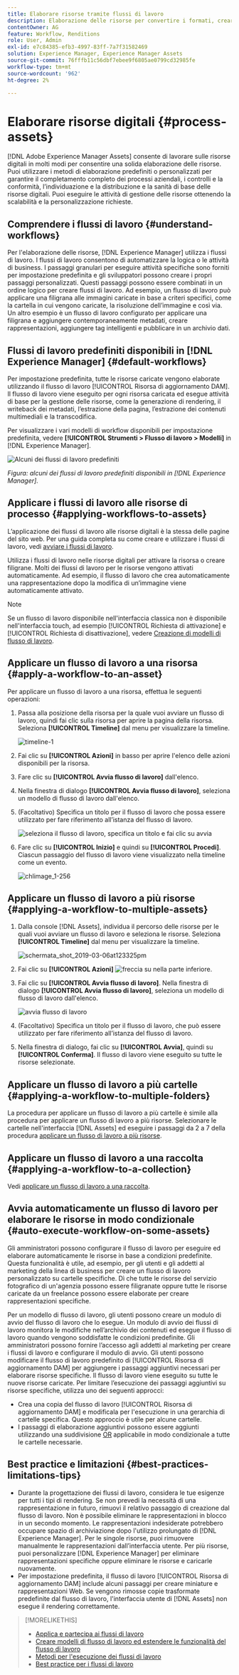 ```yaml
---
title: Elaborare risorse tramite flussi di lavoro
description: Elaborazione delle risorse per convertire i formati, creare rappresentazioni, gestire le risorse, convalidarle ed eseguire i flussi di lavoro.
contentOwner: AG
feature: Workflow, Renditions
role: User, Admin
exl-id: e7c84385-efb3-4997-83ff-7a7f31582469
solution: Experience Manager, Experience Manager Assets
source-git-commit: 76fffb11c56dbf7ebee9f6805ae0799cd32985fe
workflow-type: tm+mt
source-wordcount: '962'
ht-degree: 2%

---
```


# Elaborare risorse digitali {#process-assets}

[!DNL Adobe Experience Manager Assets] consente di lavorare sulle risorse digitali in molti modi per consentire una solida elaborazione delle risorse. Puoi utilizzare i metodi di elaborazione predefiniti o personalizzati per garantire il completamento completo dei processi aziendali, i controlli e la conformità, l’individuazione e la distribuzione e la sanità di base delle risorse digitali. Puoi eseguire le attività di gestione delle risorse ottenendo la scalabilità e la personalizzazione richieste.

## Comprendere i flussi di lavoro {#understand-workflows}

Per l&#39;elaborazione delle risorse, [!DNL Experience Manager] utilizza i flussi di lavoro. I flussi di lavoro consentono di automatizzare la logica o le attività di business. I passaggi granulari per eseguire attività specifiche sono forniti per impostazione predefinita e gli sviluppatori possono creare i propri passaggi personalizzati. Questi passaggi possono essere combinati in un ordine logico per creare flussi di lavoro. Ad esempio, un flusso di lavoro può applicare una filigrana alle immagini caricate in base a criteri specifici, come la cartella in cui vengono caricate, la risoluzione dell’immagine e così via. Un altro esempio è un flusso di lavoro configurato per applicare una filigrana e aggiungere contemporaneamente metadati, creare rappresentazioni, aggiungere tag intelligenti e pubblicare in un archivio dati.

## Flussi di lavoro predefiniti disponibili in [!DNL Experience Manager] {#default-workflows}

Per impostazione predefinita, tutte le risorse caricate vengono elaborate utilizzando il flusso di lavoro [!UICONTROL Risorsa di aggiornamento DAM]. Il flusso di lavoro viene eseguito per ogni risorsa caricata ed esegue attività di base per la gestione delle risorse, come la generazione di rendering, il writeback dei metadati, l’estrazione della pagina, l’estrazione dei contenuti multimediali e la transcodifica.

Per visualizzare i vari modelli di workflow disponibili per impostazione predefinita, vedere **[!UICONTROL Strumenti > Flusso di lavoro > Modelli]** in [!DNL Experience Manager].

![Alcuni dei flussi di lavoro predefiniti](assets/aem-default-workflows.png)

*Figura: alcuni dei flussi di lavoro predefiniti disponibili in [!DNL Experience Manager].*

## Applicare i flussi di lavoro alle risorse di processo {#applying-workflows-to-assets}

L’applicazione dei flussi di lavoro alle risorse digitali è la stessa delle pagine del sito web. Per una guida completa su come creare e utilizzare i flussi di lavoro, vedi [avviare i flussi di lavoro](/help/sites-authoring/workflows-participating.md).

Utilizza i flussi di lavoro nelle risorse digitali per attivare la risorsa o creare filigrane. Molti dei flussi di lavoro per le risorse vengono attivati automaticamente. Ad esempio, il flusso di lavoro che crea automaticamente una rappresentazione dopo la modifica di un’immagine viene automaticamente attivato.

>[!NOTE]
>
>Se un flusso di lavoro disponibile nell&#39;interfaccia classica non è disponibile nell&#39;interfaccia touch, ad esempio [!UICONTROL Richiesta di attivazione] e [!UICONTROL Richiesta di disattivazione], vedere [Creazione di modelli di flusso di lavoro](/help/sites-developing/workflows-models.md#classic2touchui).

## Applicare un flusso di lavoro a una risorsa {#apply-a-workflow-to-an-asset}

<!-- 
TBD: Add animated GIF for these steps instead of all these screenshots.
-->
Per applicare un flusso di lavoro a una risorsa, effettua le seguenti operazioni:

1. Passa alla posizione della risorsa per la quale vuoi avviare un flusso di lavoro, quindi fai clic sulla risorsa per aprire la pagina della risorsa. Seleziona **[!UICONTROL Timeline]** dal menu per visualizzare la timeline.

   ![timeline-1](assets/timeline.png)

1. Fai clic su **[!UICONTROL Azioni]** in basso per aprire l&#39;elenco delle azioni disponibili per la risorsa.

1. Fare clic su **[!UICONTROL Avvia flusso di lavoro]** dall&#39;elenco.

1. Nella finestra di dialogo **[!UICONTROL Avvia flusso di lavoro]**, seleziona un modello di flusso di lavoro dall&#39;elenco.

1. (Facoltativo) Specifica un titolo per il flusso di lavoro che possa essere utilizzato per fare riferimento all’istanza del flusso di lavoro.

   ![seleziona il flusso di lavoro, specifica un titolo e fai clic su avvia](assets/start-workflow.png)

1. Fare clic su **[!UICONTROL Inizio]** e quindi su **[!UICONTROL Procedi]**. Ciascun passaggio del flusso di lavoro viene visualizzato nella timeline come un evento.

   ![chlimage_1-256](assets/chlimage_1-52.png)

## Applicare un flusso di lavoro a più risorse {#applying-a-workflow-to-multiple-assets}

1. Dalla console [!DNL Assets], individua il percorso delle risorse per le quali vuoi avviare un flusso di lavoro e seleziona le risorse. Seleziona **[!UICONTROL Timeline]** dal menu per visualizzare la timeline.

   ![schermata_shot_2019-03-06at123325pm](assets/chlimage_1-136.png)

1. Fai clic su **[!UICONTROL Azioni]** ![freccia su](assets/do-not-localize/chevron-up-icon.png) nella parte inferiore.
1. Fai clic su **[!UICONTROL Avvia flusso di lavoro]**. Nella finestra di dialogo **[!UICONTROL Avvia flusso di lavoro]**, seleziona un modello di flusso di lavoro dall&#39;elenco.

   ![avvia flusso di lavoro](assets/start-workflow.png)

1. (Facoltativo) Specifica un titolo per il flusso di lavoro, che può essere utilizzato per fare riferimento all’istanza del flusso di lavoro.
1. Nella finestra di dialogo, fai clic su **[!UICONTROL Avvia]**, quindi su **[!UICONTROL Conferma]**. Il flusso di lavoro viene eseguito su tutte le risorse selezionate.

## Applicare un flusso di lavoro a più cartelle {#applying-a-workflow-to-multiple-folders}

La procedura per applicare un flusso di lavoro a più cartelle è simile alla procedura per applicare un flusso di lavoro a più risorse. Selezionare le cartelle nell&#39;interfaccia [!DNL Assets] ed eseguire i passaggi da 2 a 7 della procedura [applicare un flusso di lavoro a più risorse](/help/assets/assets-workflow.md#applying-a-workflow-to-multiple-assets).

## Applicare un flusso di lavoro a una raccolta {#applying-a-workflow-to-a-collection}

Vedi [applicare un flusso di lavoro a una raccolta](/help/assets/manage-collections.md#running-a-workflow-on-a-collection).

## Avvia automaticamente un flusso di lavoro per elaborare le risorse in modo condizionale {#auto-execute-workflow-on-some-assets}

Gli amministratori possono configurare il flusso di lavoro per eseguire ed elaborare automaticamente le risorse in base a condizioni predefinite. Questa funzionalità è utile, ad esempio, per gli utenti e gli addetti al marketing della linea di business per creare un flusso di lavoro personalizzato su cartelle specifiche. Dì che tutte le risorse del servizio fotografico di un&#39;agenzia possono essere filigranate oppure tutte le risorse caricate da un freelance possono essere elaborate per creare rappresentazioni specifiche.

Per un modello di flusso di lavoro, gli utenti possono creare un modulo di avvio del flusso di lavoro che lo esegue. Un modulo di avvio dei flussi di lavoro monitora le modifiche nell’archivio dei contenuti ed esegue il flusso di lavoro quando vengono soddisfatte le condizioni predefinite. Gli amministratori possono fornire l’accesso agli addetti al marketing per creare i flussi di lavoro e configurare il modulo di avvio. Gli utenti possono modificare il flusso di lavoro predefinito di [!UICONTROL Risorsa di aggiornamento DAM] per aggiungere i passaggi aggiuntivi necessari per elaborare risorse specifiche. Il flusso di lavoro viene eseguito su tutte le nuove risorse caricate. Per limitare l’esecuzione dei passaggi aggiuntivi su risorse specifiche, utilizza uno dei seguenti approcci:

* Crea una copia del flusso di lavoro [!UICONTROL Risorsa di aggiornamento DAM] e modificala per l&#39;esecuzione in una gerarchia di cartelle specifica. Questo approccio è utile per alcune cartelle.
* I passaggi di elaborazione aggiuntivi possono essere aggiunti utilizzando una suddivisione [OR](/help/sites-developing/workflows-step-ref.md#or-split) applicabile in modo condizionale a tutte le cartelle necessarie.

## Best practice e limitazioni {#best-practices-limitations-tips}

* Durante la progettazione dei flussi di lavoro, considera le tue esigenze per tutti i tipi di rendering. Se non prevedi la necessità di una rappresentazione in futuro, rimuovi il relativo passaggio di creazione dal flusso di lavoro. Non è possibile eliminare le rappresentazioni in blocco in un secondo momento. Le rappresentazioni indesiderate potrebbero occupare spazio di archiviazione dopo l&#39;utilizzo prolungato di [!DNL Experience Manager]. Per le singole risorse, puoi rimuovere manualmente le rappresentazioni dall’interfaccia utente. Per più risorse, puoi personalizzare [!DNL Experience Manager] per eliminare rappresentazioni specifiche oppure eliminare le risorse e caricarle nuovamente.
* Per impostazione predefinita, il flusso di lavoro [!UICONTROL Risorsa di aggiornamento DAM] include alcuni passaggi per creare miniature e rappresentazioni Web. Se vengono rimosse copie trasformate predefinite dal flusso di lavoro, l&#39;interfaccia utente di [!DNL Assets] non esegue il rendering correttamente.

>[!MORELIKETHIS]
>
>* [Applica e partecipa ai flussi di lavoro](/help/sites-authoring/workflows.md)
>* [Creare modelli di flusso di lavoro ed estendere le funzionalità del flusso di lavoro](/help/sites-developing/workflows.md)
>* [Metodi per l&#39;esecuzione dei flussi di lavoro](/help/sites-administering/workflows-starting.md)
>* [Best practice per i flussi di lavoro](/help/sites-developing/workflows-best-practices.md)
